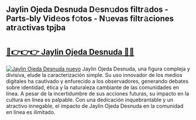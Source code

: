 ## Jaylin Ojeda Desnuda D𝚎sn𝚞dos filtr𝚊dos - Parts-bly Vid𝚎os f𝚘tos - N𝚞evas filtr𝚊ciones atr𝚊ctivas tpjba

# <h2><a href="http://mbd6hv.tromn.icu/?c=Jaylin+Ojeda+Desnuda">🔗👉👉👉 Jaylin Ojeda Desnuda 🔗🔗</a></h2>

[![Jaylin Ojeda Desnuda nuevo](https://i.imgur.com/pEAQMta.gif)](http://mbd6hv.tromn.icu/?c=Jaylin+Ojeda+Desnuda)
Jaylin Ojeda Desnuda, una figura compleja y divisiva, elude la caracterización simple. Su uso innovador de los medios digitales ha cautivado y enfurecido a los observadores, generando debates sobre identidad, ética y la naturaleza cambiante de las comunidades en línea. A pesar de la incertidumbre de sus acciones futuras, su impacto en la cultura en línea es palpable. Con una dedicación inquebrantable y un atractivo innegable, el impacto de Jaylin Ojeda Desnuda en la comunidad en línea es ilimitado.
